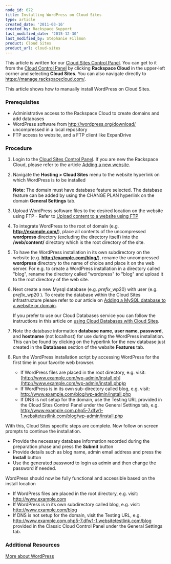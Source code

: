 ```yaml
---
node_id: 672
title: Installing WordPress on Cloud Sites
type: article
created_date: '2011-03-16'
created_by: Rackspace Support
last_modified_date: '2015-12-30'
last_modified_by: Stephanie Fillmon
product: Cloud Sites
product_url: cloud-sites
---
```


This article is written for our [Cloud Sites Control Panel](https://manage.rackspacecloud.com/). You can get to it from the [Cloud Control Panel](https://mycloud.rackspace.com) by clicking **Rackspace Cloud** in the upper-left corner and selecting **Cloud Sites**. You can also navigate directly to <https://manage.rackspacecloud.com/>.

This article shows how to manually install WordPress on Cloud Sites.

### Prerequisites

-   Administrative access to the Rackspace Cloud to create domains and
    add databases
-   WordPress software from <http://wordpress.org/download/>
    uncompressed in a local repository
-   FTP access to website, and a FTP client like ExpanDrive

### Procedure

1.  Login to the [Cloud Sites Control Panel](https://manage.rackspacecloud.com). If you are new the
    Rackspace Cloud, please refer to the article [Adding a new website](/how-to/getting-started-with-cloud-sites-how-to-add-a-new-website).

2.  Navigate the **Hosting > Cloud Sites** menu to the website hyperlink on which WordPress is to be
    installed

    **Note:** The domain must have database feature selected. The
    database feature can be added by using the CHANGE PLAN hyperlink on
    the domain **General Settings** tab.

3.  Upload WordPress software files to the desired location on the website using FTP - Refer to [Upload content to a website using FTP](/how-to/getting-started-with-cloud-sites-uploading-your-content)

4.  To integrate WordPress to the root of domain (e.g.
    **http://example.com/**), place all contents of the uncompressed
    **wordpress** directory (excluding the directory itself) into the
    **/web/content/** directory which is the root directory of the site.

5.  To have the WordPress installation in its own subdirectory on the
    website (e.g. **http://example.com/blog/**), rename the uncompressed
    **wordpress** directory to the name of choice and place it on the
    web server. For e.g. to create a WordPress installation in a
    directory called "blog", rename the directory called "wordpress" to
    "blog" and upload it to the root directory of the web site.

6.  Next create a new Mysql database (e.g. *prefix*\_wp20) with
    user (e.g. *prefix*\_wp20 ).  To create the database within the
    Cloud Sites infrastructure please refer to our article on [Adding a MySQL database to a website or domain](/how-to/rackspace-cloud-sites-essentials-mysql-databases).

    If you prefer to use our Cloud Databases service you can follow the
    instructions in this article on [using Cloud Databases with Cloud Sites](/how-to/using-cloud-databases-with-your-cloud-site).

7.  Note the database information **database name**, **user name**,
    **password**,  and **hostname** (not localhost) for use during the
    WordPress installation. This can be found by clicking on the
    hyperlink for the new database just created in the
    **Databases** section of the website **Features** tab.

8.  Run the WordPress installation script by accessing WordPress for the
    first time in your favorite web browser.

    -   If WordPress files are placed in the root directory, e.g. visit:
    [http://www.example.com/wp-admin/install.ph](http://www.example.com/wp-admin/install.php)p
    -   If WordPress is in its own sub-directory called blog, e.g. visit:
    <http://www.example.com/blog/wp-admin/install.php>
    -   If DNS is not setup for the domain, use the Testing URL provided in the Cloud Sites Control Panel under the General Settings tab, e.g. http://www.example.com.php5-7.dfw1-1.websitetestlink.com/blog/wp-admin/install.php

With this, Cloud Sites specific steps are complete. Now follow on screen
prompts to continue the installation.

-   Provide the necessary database information recorded during the
    preparation phase and press the **Submit** button
-   Provide details such as blog name, admin email address and press
    the **Install** button
-   Use the generated password to login as admin and then change the
    password if needed.

WordPress should now be fully functional and accessible based on the
install location

-   If WordPress files are placed in the root directory, e.g. visit:
    http://www.example.com
-   If WordPress is in its own subdirectory called blog, e.g. visit:
    http://www.example.com/blog
-   If DNS is not setup for the domain, visit the Testing URL, e.g.
    http://www.example.com.php5-7.dfw1-1.websitetestlink.com/blog
    provided in the Classic Cloud Control Panel under the General
    Settings tab.

### Additional Resources

[More about WordPress](http://wordpress.org/download/)
